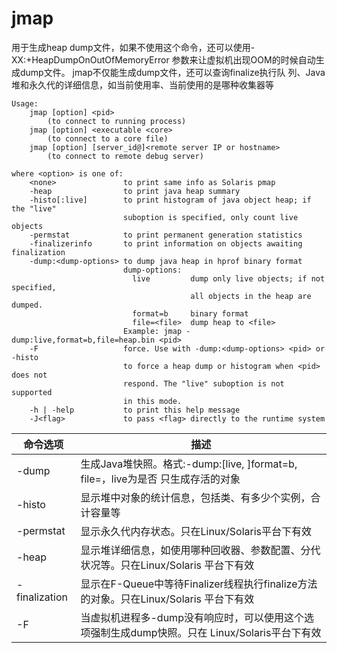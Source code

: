 # jmap
用于生成heap dump文件，如果不使用这个命令，还可以使用-XX:+HeapDumpOnOutOfMemoryError 参数来让虚拟机出现OOM的时候自动生成dump文件。 jmap不仅能生成dump文件，还可以查询finalize执行队 列、Java堆和永久代的详细信息，如当前使用率、当前使用的是哪种收集器等
```
Usage:
    jmap [option] <pid>
        (to connect to running process)
    jmap [option] <executable <core>
        (to connect to a core file)
    jmap [option] [server_id@]<remote server IP or hostname>
        (to connect to remote debug server)

where <option> is one of:
    <none>               to print same info as Solaris pmap
    -heap                to print java heap summary
    -histo[:live]        to print histogram of java object heap; if the "live"
                         suboption is specified, only count live objects
    -permstat            to print permanent generation statistics
    -finalizerinfo       to print information on objects awaiting finalization
    -dump:<dump-options> to dump java heap in hprof binary format
                         dump-options:
                           live         dump only live objects; if not specified,
                                        all objects in the heap are dumped.
                           format=b     binary format
                           file=<file>  dump heap to <file>
                         Example: jmap -dump:live,format=b,file=heap.bin <pid>
    -F                   force. Use with -dump:<dump-options> <pid> or -histo
                         to force a heap dump or histogram when <pid> does not
                         respond. The "live" suboption is not supported
                         in this mode.
    -h | -help           to print this help message
    -J<flag>             to pass <flag> directly to the runtime system

```
命令选项 | 描述
--- | ---
-dump | 生成Java堆快照。格式:-dump:[live, ]format=b, file=<filename>，live为是否 只生成存活的对象
-histo | 显示堆中对象的统计信息，包括类、有多少个实例，合计容量等
-permstat | 显示永久代内存状态。只在Linux/Solaris平台下有效
-heap | 显示堆详细信息，如使用哪种回收器、参数配置、分代状况等。只在Linux/Solaris 平台下有效
-finalization | 显示在F-Queue中等待Finalizer线程执行finalize方法的对象。只在Linux/Solaris 平台下有效
-F | 当虚拟机进程多-dump没有响应时，可以使用这个选项强制生成dump快照。只在 Linux/Solaris平台下有效
